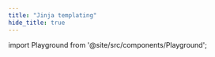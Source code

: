 ```yaml
---
title: "Jinja templating"
hide_title: true
---
```


import Playground from '@site/src/components/Playground';

<Playground/>